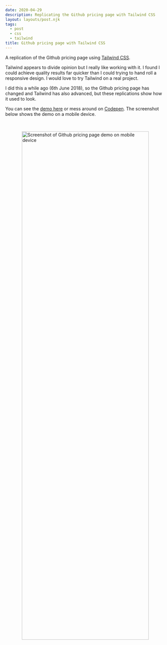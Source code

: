 ```yaml
---
date: 2020-04-29
description: Replicating the Github pricing page with Tailwind CSS
layout: layouts/post.njk
tags:
  - post
  - css
  - tailwind
title: Github pricing page with Tailwind CSS
---
```


A replication of the Github pricing page using [Tailwind CSS](https://tailwindcss.com/).

Tailwind appears to divide opinion but I really like working with it. I found I could achieve quality results far quicker than I could trying to hand roll a responsive design. I would love to try Tailwind on a real project.

I did this a while ago (6th June 2018), so the Github pricing page has changed and Tailwind has also advanced, but these replications show how it used to look.

You can see the [demo here](/repro/github-pricing-page-using-tailwind-css/) or mess around on [Codepen](https://codepen.io/ScottWhittaker/pen/PaGZMO). The screenshot below shows the demo on a mobile device.


<div style="display: flex; justify-content: center; padding-top: 2rem;">
  <image alt="Screenshot of Github pricing page demo on mobile device" width="400" height="1600" src="img/github-pricing-page.png">
</div>
